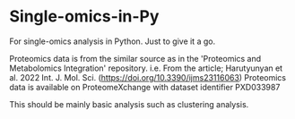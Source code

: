 # Single-omics-in-Py
For single-omics analysis in Python. Just to give it a go.

Proteomics data is from the similar source as in the 'Proteomics and Metabolomics Integration' repository.
  i.e. From the article; Harutyunyan et al. 2022 Int. J. Mol. Sci. (https://doi.org/10.3390/ijms23116063)
        Proteomics data is available on ProteomeXchange with dataset identifier PXD033987
       
       
This should be mainly basic analysis such as clustering analysis. 
